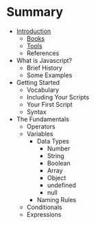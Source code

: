 # Summary

* [Introduction](README.md)
   * [Books](books.md)
   * [Tools](tools.md)
   * References
* What is Javascript?
   * Brief History
   * Some Examples
* Getting Started
   * Vocabulary
   * Including Your Scripts
   * Your First Script
   * Syntax
* The Fundamentals
   * Operators
   * Variables
       * Data Types
           * Number
           * String
           * Boolean
           * Array
           * Object
           * undefined
           * null
       * Naming Rules
   * Conditionals
   * Expressions

